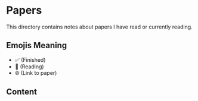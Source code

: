 # Papers

This directory contains notes about papers I have read or currently reading.

## Emojis Meaning

- ✅ (Finished)
- 🔎 (Reading)
- 🌐 (Link to paper)

## Content
